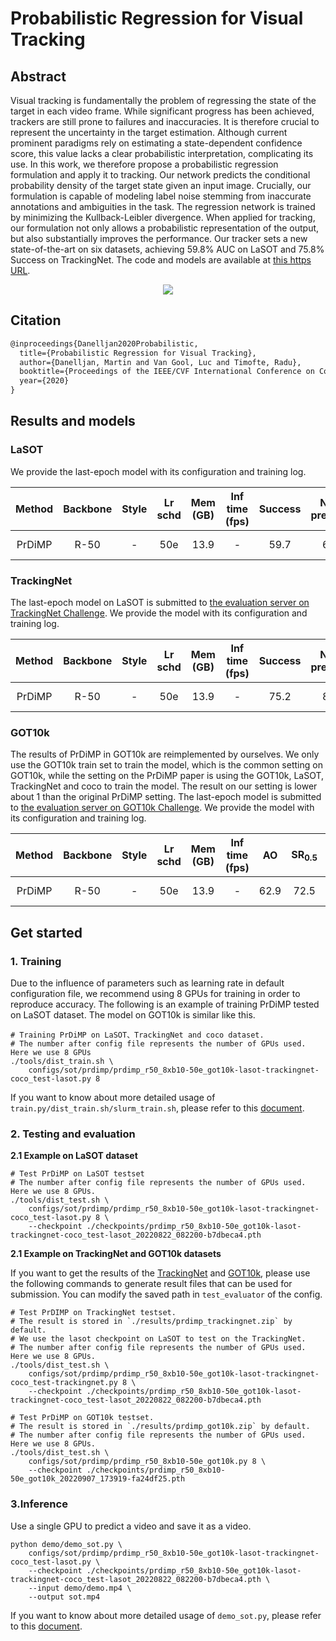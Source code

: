 # Probabilistic Regression for Visual Tracking

## Abstract

<!-- [ABSTRACT] -->

Visual tracking is fundamentally the problem of regressing the state of the target in each video frame. While significant progress has been achieved, trackers are still prone to failures and inaccuracies. It is therefore crucial to represent the uncertainty in the target estimation. Although current prominent paradigms rely on estimating a state-dependent confidence score, this value lacks a clear probabilistic interpretation, complicating its use.
In this work, we therefore propose a probabilistic regression formulation and apply it to tracking. Our network predicts the conditional probability density of the target state given an input image. Crucially, our formulation is capable of modeling label noise stemming from inaccurate annotations and ambiguities in the task. The regression network is trained by minimizing the Kullback-Leibler divergence. When applied for tracking, our formulation not only allows a probabilistic representation of the output, but also substantially improves the performance. Our tracker sets a new state-of-the-art on six datasets, achieving 59.8% AUC on LaSOT and 75.8% Success on TrackingNet. The code and models are available at [this https URL](https://github.com/visionml/pytracking).

<!-- [IMAGE] -->

<div align="center">
  <img src="https://user-images.githubusercontent.com/34888372/188844862-9bec1963-54f4-4c1c-b013-52fec3811465.png"/>
</div>

## Citation

<!-- [ALGORITHM] -->

```latex
@inproceedings{Danelljan2020Probabilistic,
  title={Probabilistic Regression for Visual Tracking},
  author={Danelljan, Martin and Van Gool, Luc and Timofte, Radu},
  booktitle={Proceedings of the IEEE/CVF International Conference on Computer Vision},
  year={2020}
}
```

## Results and models

### LaSOT

We provide the last-epoch model with its configuration and training log.

| Method | Backbone | Style | Lr schd | Mem (GB) | Inf time (fps) | Success | Norm precision | Precision |                                   Config                                   |                                                                                                                                                  Download                                                                                                                                                  |
| :----: | :------: | :---: | :-----: | :------: | :------------: | :-----: | :------------: | :-------: | :------------------------------------------------------------------------: | :--------------------------------------------------------------------------------------------------------------------------------------------------------------------------------------------------------------------------------------------------------------------------------------------------------: |
| PrDiMP |   R-50   |   -   |   50e   |   13.9   |       -        |  59.7   |      67.7      |   60.5    | [config](prdimp_r50_8xb10-50e_got10k-lasot-trackingnet-coco_test-lasot.py) | [model](https://download.openmmlab.com/mmtracking/sot/prdimp/prdimp_r50_8xb10-50e_got10k-lasot-trackingnet-coco_test-lasot_20220822_082200-b7dbeca4.pth) \| [log](https://download.openmmlab.com/mmtracking/sot/prdimp/prdimp_r50_8xb10-50e_got10k-lasot-trackingnet-coco_test-lasot_20220822_082200.json) |

### TrackingNet

The last-epoch model on LaSOT is submitted to [the evaluation server on TrackingNet Challenge](https://eval.ai/web/challenges/challenge-page/1805/). We provide the model with its configuration and training log.

| Method | Backbone | Style | Lr schd | Mem (GB) | Inf time (fps) | Success | Norm precision | Precision |                                      Config                                      |                                                                                                                                                  Download                                                                                                                                                  |
| :----: | :------: | :---: | :-----: | :------: | :------------: | :-----: | :------------: | :-------: | :------------------------------------------------------------------------------: | :--------------------------------------------------------------------------------------------------------------------------------------------------------------------------------------------------------------------------------------------------------------------------------------------------------: |
| PrDiMP |   R-50   |   -   |   50e   |   13.9   |       -        |  75.2   |      80.5      |   70.1    | [config](prdimp_r50_8xb10-50e_got10k-lasot-trackingnet-coco_test-trackingnet.py) | [model](https://download.openmmlab.com/mmtracking/sot/prdimp/prdimp_r50_8xb10-50e_got10k-lasot-trackingnet-coco_test-lasot_20220822_082200-b7dbeca4.pth) \| [log](https://download.openmmlab.com/mmtracking/sot/prdimp/prdimp_r50_8xb10-50e_got10k-lasot-trackingnet-coco_test-lasot_20220822_082200.json) |

### GOT10k

The results of PrDiMP in GOT10k are reimplemented by ourselves. We only use the GOT10k train set to train the model, which is the common setting on GOT10k, while the setting on the PrDiMP paper is using the GOT10k, LaSOT, TrackingNet and coco to train the model. The result on our setting is lower about 1 than the original PrDiMP setting. The last-epoch model is submitted to [the evaluation server on GOT10k Challenge](http://got-10k.aitestunion.com/). We provide the model with its configuration and training log.

| Method | Backbone | Style | Lr schd | Mem (GB) | Inf time (fps) |  AO  | SR<sub>0.5</sub> | SR<sub>0.75</sub> |                  Config                  |                                                                                                                Download                                                                                                                |
| :----: | :------: | :---: | :-----: | :------: | :------------: | :--: | :--------------: | :---------------: | :--------------------------------------: | :------------------------------------------------------------------------------------------------------------------------------------------------------------------------------------------------------------------------------------: |
| PrDiMP |   R-50   |   -   |   50e   |   13.9   |       -        | 62.9 |       72.5       |       52.8        | [config](prdimp_r50_8xb10-50e_got10k.py) | [model](https://download.openmmlab.com/mmtracking/sot/prdimp/prdimp_r50_8xb10-50e_got10k_20220907_173919-fa24df25.pth) \| [log](https://download.openmmlab.com/mmtracking/sot/prdimp/prdimp_r50_8xb10-50e_got10k_20220907_173919.json) |

## Get started

### 1. Training

Due to the influence of parameters such as learning rate in default configuration file, we recommend using 8 GPUs for training in order to reproduce accuracy. The following is an example of training PrDiMP tested on LaSOT dataset. The model on GOT10k is similar like this.

```shell
# Training PrDiMP on LaSOT、TrackingNet and coco dataset.
# The number after config file represents the number of GPUs used. Here we use 8 GPUs
./tools/dist_train.sh \
    configs/sot/prdimp/prdimp_r50_8xb10-50e_got10k-lasot-trackingnet-coco_test-lasot.py 8
```

If you want to know about more detailed usage of `train.py/dist_train.sh/slurm_train.sh`, please refer to this [document](../../../docs/en/user_guides/4_train_test.md).

### 2. Testing and evaluation

**2.1 Example on LaSOT dataset**

```shell
# Test PrDiMP on LaSOT testset
# The number after config file represents the number of GPUs used. Here we use 8 GPUs.
./tools/dist_test.sh \
    configs/sot/prdimp/prdimp_r50_8xb10-50e_got10k-lasot-trackingnet-coco_test-lasot.py 8 \
    --checkpoint ./checkpoints/prdimp_r50_8xb10-50e_got10k-lasot-trackingnet-coco_test-lasot_20220822_082200-b7dbeca4.pth
```

**2.1 Example on TrackingNet and GOT10k datasets**

If you want to get the results of the [TrackingNet](https://eval.ai/web/challenges/challenge-page/1805/) and [GOT10k](http://got-10k.aitestunion.com/), please use the following commands to generate result files that can be used for submission. You can modify the saved path in `test_evaluator` of the config.

```shell
# Test PrDIMP on TrackingNet testset.
# The result is stored in `./results/prdimp_trackingnet.zip` by default.
# We use the lasot checkpoint on LaSOT to test on the TrackingNet.
# The number after config file represents the number of GPUs used. Here we use 8 GPUs.
./tools/dist_test.sh \
    configs/sot/prdimp/prdimp_r50_8xb10-50e_got10k-lasot-trackingnet-coco_test-trackingnet.py 8 \
    --checkpoint ./checkpoints/prdimp_r50_8xb10-50e_got10k-lasot-trackingnet-coco_test-lasot_20220822_082200-b7dbeca4.pth
```

```shell
# Test PrDiMP on GOT10k testset.
# The result is stored in `./results/prdimp_got10k.zip` by default.
# The number after config file represents the number of GPUs used. Here we use 8 GPUs.
./tools/dist_test.sh \
    configs/sot/prdimp/prdimp_r50_8xb10-50e_got10k.py 8 \
    --checkpoint ./checkpoints/prdimp_r50_8xb10-50e_got10k_20220907_173919-fa24df25.pth
```

### 3.Inference

Use a single GPU to predict a video and save it as a video.

```shell
python demo/demo_sot.py \
    configs/sot/prdimp/prdimp_r50_8xb10-50e_got10k-lasot-trackingnet-coco_test-lasot.py \
    --checkpoint ./checkpoints/prdimp_r50_8xb10-50e_got10k-lasot-trackingnet-coco_test-lasot_20220822_082200-b7dbeca4.pth \
    --input demo/demo.mp4 \
    --output sot.mp4
```

If you want to know about more detailed usage of `demo_sot.py`, please refer to this [document](../../../docs/en/user_guides/3_inference.md).
